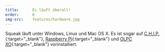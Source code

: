 ```yaml
---
title:      Es läuft überall!
order:      6
img-src:    features/hardware.jpg
---
```

Squeak läuft unter Windows, Linux und Mac OS X. Es ist sogar auf
[C.H.I.P.][chip]{:target="_blank"},
[Raspberry Pi][raspi]{:target="_blank"} und
[OLPC XO][olpc]{:target="_blank"} vorinstalliert.

[chip]: https://www.kickstarter.com/projects/1598272670/chip-the-worlds-first-9-computer
[raspi]: https://www.raspberrypi.org/
[olpc]: http://one.laptop.org/about/hardware
